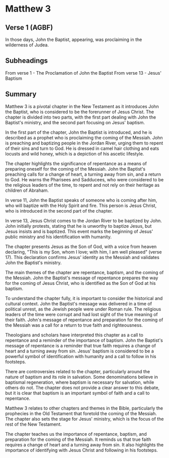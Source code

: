 # Matthew 3

## Verse 1 (AGBF)

In those days, John the Baptist, appearing, was proclaiming in the wilderness of Judea.

## Subheadings

From verse 1 - The Proclamation of John the Baptist
From verse 13 - Jesus' Baptism

## Summary

Matthew 3 is a pivotal chapter in the New Testament as it introduces John the Baptist, who is considered to be the forerunner of Jesus Christ. The chapter is divided into two parts, with the first part dealing with John the Baptist's ministry, and the second part focusing on Jesus' baptism. 

In the first part of the chapter, John the Baptist is introduced, and he is described as a prophet who is proclaiming the coming of the Messiah. John is preaching and baptizing people in the Jordan River, urging them to repent of their sins and turn to God. He is dressed in camel hair clothing and eats locusts and wild honey, which is a depiction of his ascetic lifestyle.

The chapter highlights the significance of repentance as a means of preparing oneself for the coming of the Messiah. John the Baptist's preaching calls for a change of heart, a turning away from sin, and a return to God. He warns the Pharisees and Sadducees, who were considered to be the religious leaders of the time, to repent and not rely on their heritage as children of Abraham.

In verse 11, John the Baptist speaks of someone who is coming after him, who will baptize with the Holy Spirit and fire. This person is Jesus Christ, who is introduced in the second part of the chapter.

In verse 13, Jesus Christ comes to the Jordan River to be baptized by John. John initially protests, stating that he is unworthy to baptize Jesus, but Jesus insists and is baptized. This event marks the beginning of Jesus' public ministry and his identification with humanity.

The chapter presents Jesus as the Son of God, with a voice from heaven declaring, "This is my Son, whom I love; with him, I am well pleased" (verse 17). This declaration confirms Jesus' identity as the Messiah and validates John the Baptist's ministry.

The main themes of the chapter are repentance, baptism, and the coming of the Messiah. John the Baptist's message of repentance prepares the way for the coming of Jesus Christ, who is identified as the Son of God at his baptism. 

To understand the chapter fully, it is important to consider the historical and cultural context. John the Baptist's message was delivered in a time of political unrest, as the Jewish people were under Roman rule. The religious leaders of the time were corrupt and had lost sight of the true meaning of their faith. John's message of repentance and preparation for the coming of the Messiah was a call for a return to true faith and righteousness.

Theologians and scholars have interpreted this chapter as a call to repentance and a reminder of the importance of baptism. John the Baptist's message of repentance is a reminder that true faith requires a change of heart and a turning away from sin. Jesus' baptism is considered to be a powerful symbol of identification with humanity and a call to follow in his footsteps.

There are controversies related to the chapter, particularly around the nature of baptism and its role in salvation. Some denominations believe in baptismal regeneration, where baptism is necessary for salvation, while others do not. The chapter does not provide a clear answer to this debate, but it is clear that baptism is an important symbol of faith and a call to repentance.

Matthew 3 relates to other chapters and themes in the Bible, particularly the prophecies in the Old Testament that foretold the coming of the Messiah. The chapter also sets the stage for Jesus' ministry, which is the focus of the rest of the New Testament.

The chapter teaches us the importance of repentance, baptism, and preparation for the coming of the Messiah. It reminds us that true faith requires a change of heart and a turning away from sin. It also highlights the importance of identifying with Jesus Christ and following in his footsteps.